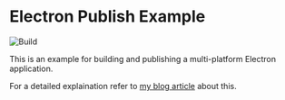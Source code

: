 # Electron Publish Example
![Build](https://github.com/erikhofer/electron-publish-example/workflows/Build/badge.svg)

This is an example for building and publishing a multi-platform Electron application.

For a detailed explaination refer to [my blog article](https://dev.to/erikhofer/build-and-publish-a-multi-platform-electron-app-on-github-3lnd) about this.


